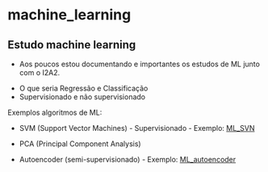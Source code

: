 # machine_learning
## Estudo machine learning

* Aos poucos estou documentando e importantes os estudos de ML junto com o I2A2.

- O que seria Regressão e Classificação
- Supervisionado e não supervisionado

Exemplos algoritmos de ML:
- SVM (Support Vector Machines) - Supervisionado - Exemplo: <a href="https://github.com/slekecinskas/ML_SVN">ML_SVN</a>
- PCA (Principal Component Analysis)

- Autoencoder (semi-supervisionado) - Exemplo: <a href="https://github.com/slekecinskas/ML_anomaly_autoencoder">ML_autoencoder</a>
